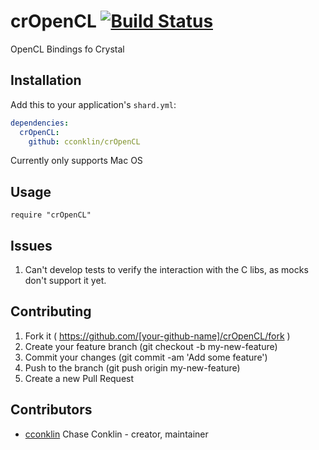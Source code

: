 # crOpenCL [![Build Status](https://travis-ci.org/cconklin/crOpenCL.svg?branch=master)](https://travis-ci.org/cconklin/crOpenCL)

OpenCL Bindings fo Crystal

## Installation


Add this to your application's `shard.yml`:

```yaml
dependencies:
  crOpenCL:
    github: cconklin/crOpenCL
```

Currently only supports Mac OS


## Usage


```crystal
require "crOpenCL"
```

## Issues

1. Can't develop tests to verify the interaction with the C libs, as mocks don't support it yet.

## Contributing

1. Fork it ( https://github.com/[your-github-name]/crOpenCL/fork )
2. Create your feature branch (git checkout -b my-new-feature)
3. Commit your changes (git commit -am 'Add some feature')
4. Push to the branch (git push origin my-new-feature)
5. Create a new Pull Request

## Contributors

- [cconklin](https://github.com/cconklin) Chase Conklin - creator, maintainer
